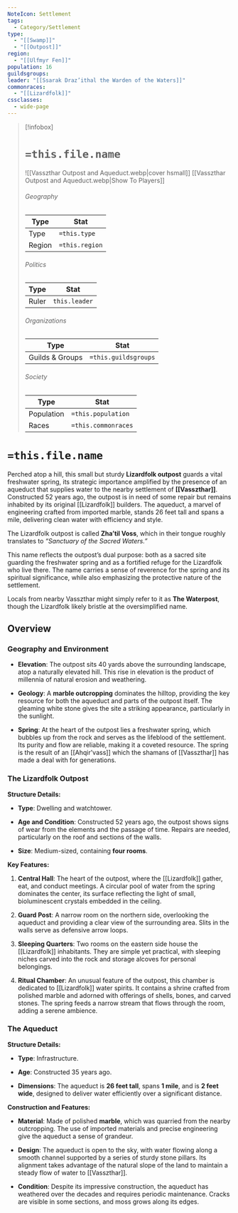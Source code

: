 ```yaml
---
NoteIcon: Settlement
tags:
  - Category/Settlement
type:
  - "[[Swamp]]"
  - "[[Outpost]]"
region:
  - "[[Ulfmyr Fen]]"
population: 16
guildsgroups: 
leader: "[[Ssarak Draz’ithal the Warden of the Waters]]"
commonraces:
  - "[[Lizardfolk]]"
cssclasses:
  - wide-page
---
```



> [!infobox]
> # `=this.file.name`
> ![[Vasszthar Outpost and Aqueduct.webp|cover hsmall]]
> [[Vasszthar Outpost and Aqueduct.webp|Show To Players]]
> ###### Geography
> Type |  Stat |
> ---|---|
> Type | `=this.type` |
> Region | `=this.region` |
> ###### Politics
> Type |  Stat |
> ---|---|
> Ruler | `this.leader` |
> ###### Organizations
> Type |  Stat |
> ---|---|
> Guilds & Groups | `=this.guildsgroups` |
> ###### Society
> Type |  Stat |
> ---|---|
> Population | `=this.population` |
> Races | `=this.commonraces` |

# `=this.file.name`
Perched atop a hill, this small but sturdy **Lizardfolk outpost** guards a vital freshwater spring, its strategic importance amplified by the presence of an aqueduct that supplies water to the nearby settlement of **[[Vasszthar]]**. Constructed 52 years ago, the outpost is in need of some repair but remains inhabited by its original [[Lizardfolk]] builders. The aqueduct, a marvel of engineering crafted from imported marble, stands 26 feet tall and spans a mile, delivering clean water with efficiency and style.

The Lizardfolk outpost is called **Zha’til Voss**, which in their tongue roughly translates to _“Sanctuary of the Sacred Waters.”_

This name reflects the outpost’s dual purpose: both as a sacred site guarding the freshwater spring and as a fortified refuge for the Lizardfolk who live there. The name carries a sense of reverence for the spring and its spiritual significance, while also emphasizing the protective nature of the settlement.

Locals from nearby Vasszthar might simply refer to it as **The Waterpost**, though the Lizardfolk likely bristle at the oversimplified name.

## Overview
### **Geography and Environment**

- **Elevation**: The outpost sits 40 yards above the surrounding landscape, atop a naturally elevated hill. This rise in elevation is the product of millennia of natural erosion and weathering.

- **Geology**: A **marble outcropping** dominates the hilltop, providing the key resource for both the aqueduct and parts of the outpost itself. The gleaming white stone gives the site a striking appearance, particularly in the sunlight.

- **Spring**: At the heart of the outpost lies a freshwater spring, which bubbles up from the rock and serves as the lifeblood of the settlement. Its purity and flow are reliable, making it a coveted resource. The spring is the result of an [[Ahqir'vass]] which the shamans of [[Vasszthar]] has made a deal with for generations.

### **The Lizardfolk Outpost**

**Structure Details:**

- **Type**: Dwelling and watchtower.

- **Age and Condition**: Constructed 52 years ago, the outpost shows signs of wear from the elements and the passage of time. Repairs are needed, particularly on the roof and sections of the walls.

- **Size**: Medium-sized, containing **four rooms**.

**Key Features:**

1. **Central Hall**: The heart of the outpost, where the [[Lizardfolk]] gather, eat, and conduct meetings. A circular pool of water from the spring dominates the center, its surface reflecting the light of small, bioluminescent crystals embedded in the ceiling.

3. **Guard Post**: A narrow room on the northern side, overlooking the aqueduct and providing a clear view of the surrounding area. Slits in the walls serve as defensive arrow loops.

5. **Sleeping Quarters**: Two rooms on the eastern side house the [[Lizardfolk]] inhabitants. They are simple yet practical, with sleeping niches carved into the rock and storage alcoves for personal belongings.

7. **Ritual Chamber**: An unusual feature of the outpost, this chamber is dedicated to [[Lizardfolk]] water spirits. It contains a shrine crafted from polished marble and adorned with offerings of shells, bones, and carved stones. The spring feeds a narrow stream that flows through the room, adding a serene ambience.

### **The Aqueduct**

**Structure Details:**

- **Type**: Infrastructure.

- **Age**: Constructed 35 years ago.

- **Dimensions**: The aqueduct is **26 feet tall**, spans **1 mile**, and is **2 feet wide**, designed to deliver water efficiently over a significant distance.

**Construction and Features:**

- **Material**: Made of polished **marble**, which was quarried from the nearby outcropping. The use of imported materials and precise engineering give the aqueduct a sense of grandeur.

- **Design**: The aqueduct is open to the sky, with water flowing along a smooth channel supported by a series of sturdy stone pillars. Its alignment takes advantage of the natural slope of the land to maintain a steady flow of water to [[Vasszthar]].

- **Condition**: Despite its impressive construction, the aqueduct has weathered over the decades and requires periodic maintenance. Cracks are visible in some sections, and moss grows along its edges.